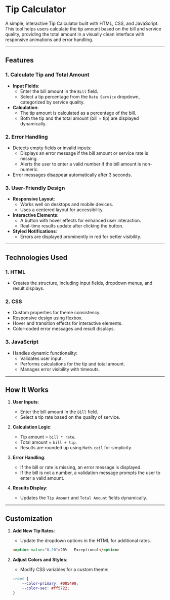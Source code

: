 # Tip Calculator

A simple, interactive Tip Calculator built with HTML, CSS, and JavaScript. This tool helps users calculate the tip amount based on the bill and service quality, providing the total amount in a visually clean interface with responsive animations and error handling.

---

## Features

### **1. Calculate Tip and Total Amount**
- **Input Fields**:
  - Enter the bill amount in the `Bill` field.
  - Select a tip percentage from the `Rate Service` dropdown, categorized by service quality.
- **Calculation**:
  - The tip amount is calculated as a percentage of the bill.
  - Both the tip and the total amount (bill + tip) are displayed dynamically.

### **2. Error Handling**
- Detects empty fields or invalid inputs:
  - Displays an error message if the bill amount or service rate is missing.
  - Alerts the user to enter a valid number if the bill amount is non-numeric.
- Error messages disappear automatically after 3 seconds.

### **3. User-Friendly Design**
- **Responsive Layout**:
  - Works well on desktops and mobile devices.
  - Uses a centered layout for accessibility.
- **Interactive Elements**:
  - A button with hover effects for enhanced user interaction.
  - Real-time results update after clicking the button.
- **Styled Notifications**:
  - Errors are displayed prominently in red for better visibility.

---

## Technologies Used

### **1. HTML**
- Creates the structure, including input fields, dropdown menus, and result displays.

### **2. CSS**
- Custom properties for theme consistency.
- Responsive design using flexbox.
- Hover and transition effects for interactive elements.
- Color-coded error messages and result displays.

### **3. JavaScript**
- Handles dynamic functionality:
  - Validates user input.
  - Performs calculations for the tip and total amount.
  - Manages error visibility with timeouts.

---

## How It Works

1. **User Inputs**:
   - Enter the bill amount in the `Bill` field.
   - Select a tip rate based on the quality of service.

2. **Calculation Logic**:
   - Tip amount = `bill * rate`.
   - Total amount = `bill + tip`.
   - Results are rounded up using `Math.ceil` for simplicity.

3. **Error Handling**:
   - If the bill or rate is missing, an error message is displayed.
   - If the bill is not a number, a validation message prompts the user to enter a valid amount.

4. **Results Display**:
   - Updates the `Tip Amount` and `Total Amount` fields dynamically.

---


## Customization

1. **Add New Tip Rates**:
   - Update the dropdown options in the HTML for additional rates.
   ```html
   <option value="0.20">20% - Exceptional</option>
   ```

2. **Adjust Colors and Styles**:
   - Modify CSS variables for a custom theme:
   ```css
   :root {
       --color-primary: #005490;
       --color-sec: #ff5722;
   }
   ```



